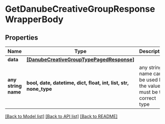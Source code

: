 # GetDanubeCreativeGroupResponseWrapperBody


## Properties
Name | Type | Description | Notes
------------ | ------------- | ------------- | -------------
**data** | [**[DanubeCreativeGroupTypePagedResponse]**](DanubeCreativeGroupTypePagedResponse.md) |  | [optional] 
**any string name** | **bool, date, datetime, dict, float, int, list, str, none_type** | any string name can be used but the value must be the correct type | [optional]

[[Back to Model list]](../README.md#documentation-for-models) [[Back to API list]](../README.md#documentation-for-api-endpoints) [[Back to README]](../README.md)


